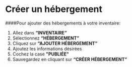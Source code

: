 # Créer un hébergement

####Pour ajouter des hébergements à votre inventaire:

1. Allez dans **“INVENTAIRE”**
2. Sélectionnez **“HÉBERGEMENT”**
3. Cliquez sur **“AJOUTER HÉBERGEMENT”**
4. Ajoutez les informations désirées
5. Cochez la case **"PUBLIÉE"**
6. Sauvegardez en cliquant sur **“CRÉER HÉBERGEMENT”**

